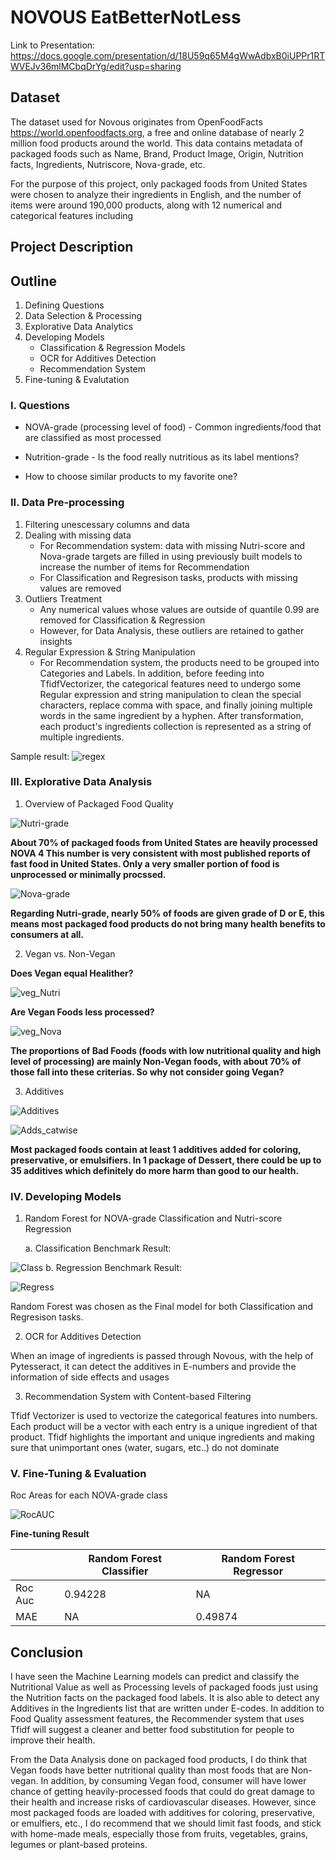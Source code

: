 # NOVOUS EatBetterNotLess


Link to Presentation: https://docs.google.com/presentation/d/18U59q65M4gWwAdbxB0iUPPr1RTWVEJv36mlMCbqDrYg/edit?usp=sharing

## Dataset
The dataset used for Novous originates from OpenFoodFacts https://world.openfoodfacts.org, a free and online database of nearly 2 million food products around the world. This data contains metadata of packaged foods such as Name, Brand, Product Image, Origin, Nutrition facts, Ingredients, Nutriscore, Nova-grade, etc.

For the purpose of this project, only packaged foods from United States were chosen to analyze their ingredients in English, and the number of items were around 190,000 products, along with 12 numerical and categorical features including

## Project Description


## Outline
1. Defining Questions
2. Data Selection & Processing
3. Explorative Data Analytics
4. Developing Models
    - Classification & Regression Models
    - OCR for Additives Detection
    - Recommendation System
5. Fine-tuning & Evalutation


### I. Questions 
- NOVA-grade (processing level of food) - Common ingredients/food that are classified as most processed

- Nutrition-grade - Is the food really nutritious as its label mentions?

- How to choose similar products to my favorite one?

### II. Data Pre-processing
1. Filtering unescessary columns and data
2. Dealing with missing data
    - For Recommendation system: data with missing Nutri-score and Nova-grade targets are filled in using previously built models to increase the number of items for Recommendation
    - For Classification and Regresison tasks, products with missing values are removed
3. Outliers Treatment
    - Any numerical values whose values are outside of quantile 0.99 are removed for Classification & Regression
    - However, for Data Analysis, these outliers are retained to gather insights
4. Regular Expression & String Manipulation
    - For Recommendation system, the products need to be grouped into Categories and Labels. In addition, before feeding into TfidfVectorizer, the categorical features need to undergo some Regular expression and string manipulation to clean the special characters, replace comma with space, and finally joining multiple words in the same ingredient by a hyphen. After transformation, each product's ingredients collection is represented as a string of multiple ingredients.

Sample result: ![regex](https://raw.githubusercontent.com/thuminhle59/Novous_EatBetterNotLess/main/imgs/reg.png)

### III. Explorative Data Analysis

1. Overview of Packaged Food Quality

![Nutri-grade](https://raw.githubusercontent.com/thuminhle59/Novous_EatBetterNotLess/main/imgs/nutri.png)

**About 70% of packaged foods from United States are heavily processed NOVA 4 This number is very consistent with most published reports of fast food in United States. Only a very smaller portion of food is unprocessed or minimally procssed.**

![Nova-grade](https://raw.githubusercontent.com/thuminhle59/Novous_EatBetterNotLess/main/imgs/nova.png)

**Regarding Nutri-grade, nearly 50% of foods are given grade of D or E, this means most packaged food products do not bring many health benefits to consumers at all.**

2. Vegan vs. Non-Vegan 

**Does Vegan equal Healither?**

![veg_Nutri](https://raw.githubusercontent.com/thuminhle59/Novous_EatBetterNotLess/main/imgs/veg_nutri.png)

**Are Vegan Foods less processed?**

![veg_Nova](https://raw.githubusercontent.com/thuminhle59/Novous_EatBetterNotLess/main/imgs/vegnova.png)

**The proportions of Bad Foods (foods with low nutritional quality and high level of processing) are mainly Non-Vegan foods, with about 70% of those fall into these criterias. So why not consider going Vegan?**

3. Additives

![Additives](https://raw.githubusercontent.com/thuminhle59/Novous_EatBetterNotLess/main/imgs/adds.png)

![Adds_catwise](https://raw.githubusercontent.com/thuminhle59/Novous_EatBetterNotLess/main/imgs/add_cat.png)

**Most packaged foods contain at least 1 additives added for coloring, preservative, or emulsifiers. In 1 package of Dessert, there could be up to 35 additives which definitely do more harm than good to our health.**


### IV. Developing Models

1. Random Forest for NOVA-grade Classification and Nutri-score Regression

    a. Classification
Benchmark Result: 

![Class](https://raw.githubusercontent.com/thuminhle59/Novous_EatBetterNotLess/main/imgs/classification.png)
    b. Regression
Benchmark Result:

![Regress](https://raw.githubusercontent.com/thuminhle59/Novous_EatBetterNotLess/main/imgs/regression.png)

Random Forest was chosen as the Final model for both Classification and Regresison tasks.

2. OCR for Additives Detection

When an image of ingredients is passed through Novous, with the help of Pytesseract, it can detect the additives in E-numbers and provide the information of side effects and usages

3. Recommendation System with Content-based Filtering

Tfidf Vectorizer is used to vectorize the categorical features into numbers. Each product will be a vector with each entry is a unique ingredient of that product. Tfidf highlights the important and unique ingredients and making sure that unimportant ones (water, sugars, etc..) do not dominate

### V. Fine-Tuning & Evaluation

Roc Areas for each NOVA-grade class

![RocAUC](https://raw.githubusercontent.com/thuminhle59/Novous_EatBetterNotLess/main/imgs/roc_auc.png)

**Fine-tuning Result**

||Random Forest Classifier|Random Forest Regressor|
|-------|---------|---------|
|Roc Auc| 0.94228 |    NA   |
|MAE    |   NA    | 0.49874 |

## Conclusion

I have seen the Machine Learning models can predict and classify the Nutritional Value as well as Processing levels of packaged foods just using the Nutrition facts on the packaged food labels. It is also able to detect any Additives in the Ingredients list that are written under E-codes. In addition to Food Quality assessment features, the Recommender system that uses Tfidf will suggest a cleaner and better food substitution for people to improve their health.

From the Data Analysis done on packaged food products, I do think that Vegan foods have better nutritional quality than most foods that are Non-vegan. In addition, by consuming Vegan food, consumer will have lower chance of getting heavily-processed foods that could do great damage to their health and increase risks of cardiovascular diseases. However, since most packaged foods are loaded with additives for coloring, preservative, or emulfiers, etc., I do recommend that we should limit fast foods, and stick with home-made meals, especially those from fruits, vegetables, grains, legumes or plant-based proteins.



